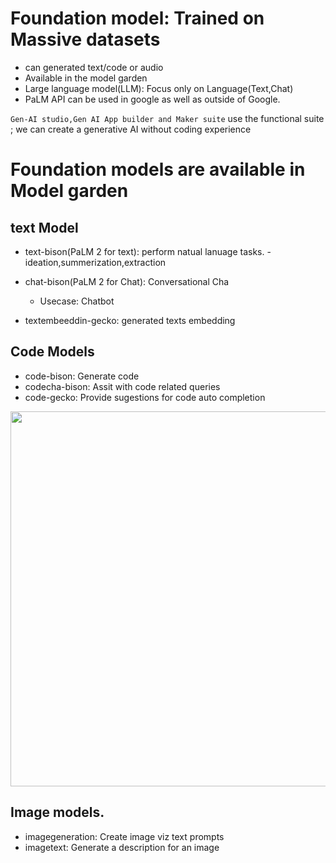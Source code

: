 # Foundation model: Trained on Massive datasets
- can generated text/code or audio
- Available in the model garden
- Large language model(LLM): Focus only on Language(Text,Chat)
- PaLM API can be used in google as well as outside of Google.

```Gen-AI studio,Gen AI App builder and Maker suite``` use the functional suite ; we can create a generative AI without coding experience 


# Foundation models are available in Model garden
## text Model
  - text-bison(PaLM 2 for text): perform natual lanuage tasks.
      -ideation,summerization,extraction
    
  - chat-bison(PaLM 2 for Chat): Conversational Cha
      - Usecase: Chatbot
        
  - textembeeddin-gecko: generated texts embedding

## Code Models
  - code-bison: Generate code
  - codecha-bison: Assit with code related queries
  - code-gecko: Provide sugestions for code auto completion

    
<img src="GoogleAI-tex.PNG" width="600">

## Image models.
- imagegeneration: Create image viz text prompts
- imagetext: Generate a description for an image



